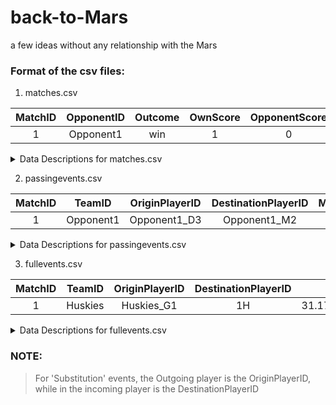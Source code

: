 # back-to-Mars
a few ideas without any relationship with the Mars

### Format of the csv files:


1. matches.csv


| MatchID | OpponentID | Outcome | OwnScore | OpponentScore | Side |CoachID|
| :------: | :------: | :------: | :------: | :------: | :------: | :------: |
|1|Opponent1|win|1|0|home|Coach1|


<details>
<summary>Data Descriptions for matches.csv</summary>
<pre><code>
MatchID
A unqiue identifier for each match played during the season, and reflects the order of the match in the season.

OpponentID
A unqiue identifier for the opposing team played in the match.  Note that the Huskies play each opposing team twice during the season.

Outcome
Result of the match, eiter，win, loss, or tie.

OwnScore
Number of goals scored by the Huskies.

OpponentScore
Number of goals scored by the Opposing Team.

Side
Whether the Huskies were the home team or away' team.

CoachID
A unqiue identifier for the Huskies coach for this match.

</code></pre>
</details>


2. passingevents.csv


|MatchID |TeamID | OriginPlayerID | DestinationPlayerID |MatchPeriod|EventTime|EventSubType|EventOrigin_x|EventOrigin_y|EventDestination_x|EventDestination_y|
| :------: | :------: | :------: | :------: | :------: | :------: | :------: | :------: | :------: | :------: | :------: |
|1|Opponent1|Opponent1_D3|Opponent1_M2|1H|154.63611600000002|Simple pass|46|56|56.0|68.0|


<details>
<summary>Data Descriptions for passingevents.csv</summary>
<pre><code>
MatchID
A unqiue identifier for each match played during the season (see matches.csv).

TeamID
A unqiue identifier for the team involved in the pass (either 'Huskies' or OpponentID from matches.csv).

OriginPlayerID
A unqiue identifier for the Player at the origin of the pass.  The PlayerID has the form "TeamID_PlayerPosition##" where 'TeamID' denotes the team on which the player plays and PlayerPosition reflects the player's position.  Possible positions are: 'F':forward, 'D':defense, 'M':midfield, or 'G':goalkeeper

DestinationPlayerID
A unqiue identifier for the Player at the destination of the pass. (see OriginPlayerID)

MatchPeriod
The half in which the event took place.  '1H': first half, '2H': second half

EventTime
The time in seconds during the MatchPeriod (1st or 2nd half) at which the event took place.

EventSubType
The type of pass made. Can be one of: 'Head pass', 'Simple pass', 'Launch', 'High pass', 'Hand pass', 'Smart pass', 'Cross'.

EventOrigin_x
The x-coordinate on the field at which the pass originated. The x-coordinate is in the range [0, 100] and is oriented from the perspective of the attacking team, where 0 indicates the team's own goal, and 100 indicates the oppositing team's goal.

EventOrigin_y
The y-coordinate on the field at which the pass originated. The y-coordinate is in the range [0, 100] and is oriented from the perspective of the attacking team, where 0 indicates the team's left-hand side, and 100 indicates the team's right-hand side.

EventDestination_x
The x-coordinate on the field at the pass destination.  (see EventOrigin_x)

EventDestination_y
The y-coordinate on the field at the pass destination.  (see EventOrigin_y)

</code></pre>
</details>

3. fullevents.csv


|MatchID |TeamID | OriginPlayerID | DestinationPlayerID |MatchPeriod|EventTime|EventSubType|EventOrigin_x|EventOrigin_y|EventDestination_x|EventDestination_y|
| :------: | :------: | :------: | :------: | :------: | :------: | :------: | :------: | :------: | :------: | :------: |
| 1 | Huskies | Huskies_G1 |1H | 31.174680999999993 | Free Kick | Goal kick | 0.0 | 0.0 | 66.0 | 89.0|


<details>
<summary>Data Descriptions for fullevents.csv</summary>
<pre><code>

MatchID
A unqiue identifier for each match played during the season (see matches.csv).

TeamID
A unqiue identifier for the team involved in the pass (either 'Huskies' or OpponentID from matches.csv).

OriginPlayerID
A unqiue identifier for the Player initiating the event.  The PlayerID has the form "TeamID_PlayerPosition##" where 'TeamID' denotes the team on which the player plays and PlayerPosition reflects the player's position.  Possible positions are: 'F':forward, 'D':defense, 'M':midfield, or 'G':goalkeeper

DestinationPlayerID
A unqiue identifier for the Player at the destination of the event. (see OriginPlayerID)
NOTE: Only valid for 'Pass' or 'Subsition' event types, otherwise NaN.

MatchPeriod
The half in which the event took place.  '1H': first half, '2H': second half

EventTime
The time in seconds during the MatchPeriod (1st or 2nd half) at which the event took place.

EventType
The type of the event. Can be one of: 'Free Kick', 'Duel', 'Pass', 'Others on the ball', 'Foul', 'Goalkeeper leaving line', 'Offside', 'Save attempt', 'Shot', 'Substitution', 'Interruption'

EventSubType
The subtype of the event. Can be one of: 'Goal kick', 'Air duel', 'Throw in', 'Head pass', 'Ground loose ball duel', 'Simple pass', 'Launch', 'High pass', 'Touch', 'Ground defending duel', 'Hand pass', 'Ground attacking duel', 'Foul', 'Free kick cross', 'Goalkeeper leaving line', '', 'Free Kick', 'Smart pass', 'Cross', 'Save attempt', 'Corner', 'Clearance', 'Shot', 'Acceleration', 'Reflexes', 'Substitution', 'Late card foul', 'Simulation', 'Free kick shot', 'Protest', 'Hand foul', 'Penalty', 'Violent Foul', 'Whistle', 'Out of game foul', 'Ball out of the field', 'Time lost foul'

EventOrigin_x
The x-coordinate on the field at which the event originated. The x-coordinate is in the range [0, 100] and is oriented from the perspective of the attacking team, where 0 indicates the team's own goal, and 100 indicates the oppositing team's goal.

EventOrigin_y
The y-coordinate on the field at which the event originated. The y-coordinate is in the range [0, 100] and is oriented from the perspective of the attacking team, where 0 indicates the team's left-hand side, and 100 indicates the team's right-hand side.

EventDestination_x
The x-coordinate on the field at the event destination.  (see EventOrigin_x)

EventDestination_y
The y-coordinate on the field at the event destination.  (see EventOrigin_y)

</code></pre>
</details>

### NOTE: 
>For 'Substitution' events, the Outgoing player is the OriginPlayerID, while in the incoming player is the DestinationPlayerID
